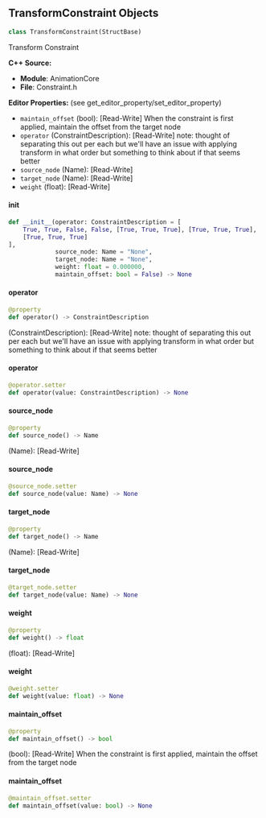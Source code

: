 ## TransformConstraint Objects

```python
class TransformConstraint(StructBase)
```

Transform Constraint

**C++ Source:**

- **Module**: AnimationCore
- **File**: Constraint.h

**Editor Properties:** (see get_editor_property/set_editor_property)

- ``maintain_offset`` (bool):  [Read-Write] When the constraint is first applied, maintain the offset from the target node
- ``operator`` (ConstraintDescription):  [Read-Write]
  note: thought of separating this out per each but we'll have an issue with applying transform in what order but something to think about if that seems better
- ``source_node`` (Name):  [Read-Write]
- ``target_node`` (Name):  [Read-Write]
- ``weight`` (float):  [Read-Write]

<a id="unreal.TransformConstraint.__init__"></a>

#### __init__

```python
def __init__(operator: ConstraintDescription = [
    True, True, False, False, [True, True, True], [True, True, True],
    [True, True, True]
],
             source_node: Name = "None",
             target_node: Name = "None",
             weight: float = 0.000000,
             maintain_offset: bool = False) -> None
```

<a id="unreal.TransformConstraint.operator"></a>

#### operator

```python
@property
def operator() -> ConstraintDescription
```

(ConstraintDescription):  [Read-Write]
note: thought of separating this out per each but we'll have an issue with applying transform in what order but something to think about if that seems better

<a id="unreal.TransformConstraint.operator"></a>

#### operator

```python
@operator.setter
def operator(value: ConstraintDescription) -> None
```

<a id="unreal.TransformConstraint.source_node"></a>

#### source_node

```python
@property
def source_node() -> Name
```

(Name):  [Read-Write]

<a id="unreal.TransformConstraint.source_node"></a>

#### source_node

```python
@source_node.setter
def source_node(value: Name) -> None
```

<a id="unreal.TransformConstraint.target_node"></a>

#### target_node

```python
@property
def target_node() -> Name
```

(Name):  [Read-Write]

<a id="unreal.TransformConstraint.target_node"></a>

#### target_node

```python
@target_node.setter
def target_node(value: Name) -> None
```

<a id="unreal.TransformConstraint.weight"></a>

#### weight

```python
@property
def weight() -> float
```

(float):  [Read-Write]

<a id="unreal.TransformConstraint.weight"></a>

#### weight

```python
@weight.setter
def weight(value: float) -> None
```

<a id="unreal.TransformConstraint.maintain_offset"></a>

#### maintain_offset

```python
@property
def maintain_offset() -> bool
```

(bool):  [Read-Write] When the constraint is first applied, maintain the offset from the target node

<a id="unreal.TransformConstraint.maintain_offset"></a>

#### maintain_offset

```python
@maintain_offset.setter
def maintain_offset(value: bool) -> None
```

<a id="unreal.EulerTransform"></a>